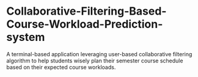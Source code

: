 # Collaborative-Filtering-Based-Course-Workload-Prediction-system
A terminal-based application leveraging user-based collaborative filtering algorithm to help students wisely plan their semester course schedule based on their expected course workloads.
